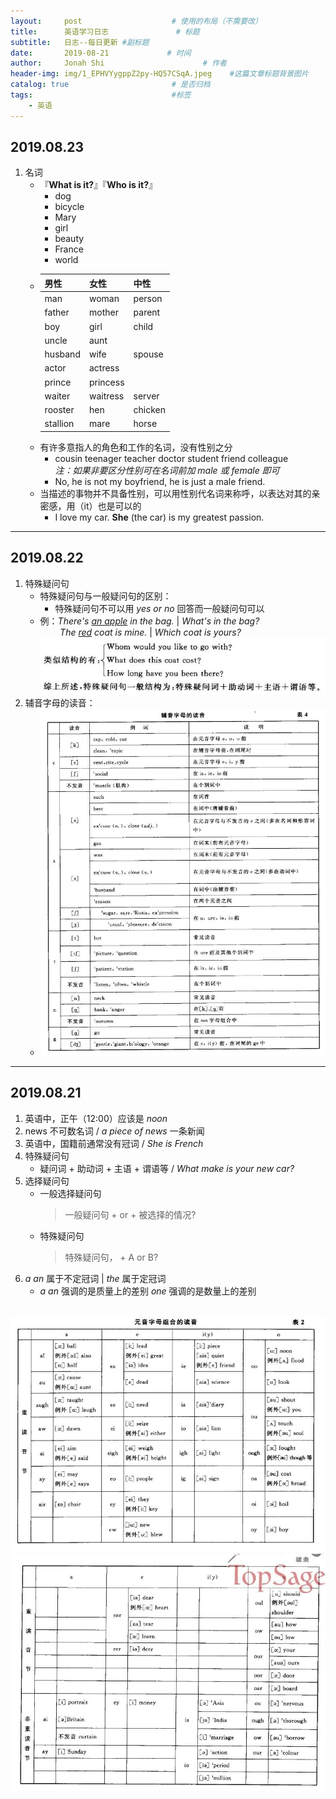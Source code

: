 ```yaml
---
layout:     post                    # 使用的布局（不需要改）
title:      英语学习日志               # 标题 
subtitle:   日志--每日更新 #副标题
date:       2019-08-21             # 时间
author:     Jonah Shi                      # 作者
header-img: img/1_EPHVYygppZ2py-HQ57CSqA.jpeg    #这篇文章标题背景图片
catalog: true                       # 是否归档
tags:                               #标签
    - 英语
---
```

## 2019.08.23
1. 名词
    * 『**What is it?**』『**Who is it?**』
        - dog
        - bicycle
        - Mary
        - girl
        - beauty
        - France
        - world
    * 男性|女性|中性  
      ----|----|----
      man|woman|person
      father|mother|parent
      boy|girl|child
      uncle|aunt|
      husband|wife|spouse
      actor|actress|
      prince|princess|
      waiter|waitress|server
      rooster|hen|chicken
      stallion|mare|horse
    * 有许多意指人的角色和工作的名词，没有性别之分
      - cousin teenager teacher doctor student friend colleague
      <br>*注：如果非要区分性别可在名词前加 male 或 female 即可*
      - No, he is not my boyfriend, he is just a male friend.
    * 当描述的事物并不具备性别，可以用性别代名词来称呼，以表达对其的亲密感，用（it）也是可以的
      - I love my car. **She** (the car) is my greatest passion.  
---
## 2019.08.22
1. 特殊疑问句
    * 特殊疑问句与一般疑问句的区别：
      - 特殊疑问句不可以用 *yes or no* 回答而一般疑问句可以
    * 例：*There's <u>an apple</u> in the bag.* | *What's in the bag?*<br>
    &nbsp;&nbsp;&nbsp;&nbsp;&nbsp;&nbsp;&nbsp;&nbsp;*The <u>red</u> coat is mine.* | *Which coat is yours?*
    ![特殊疑问句](/img/Screenshot&#32;from&#32;2019-08-22&#32;19-10-41.png)
2. 辅音字母的读音：
    * ![辅音读音](/img/Screenshot&#32;from&#32;2019-08-22&#32;19-18-18.png)

---
## 2019.08.21
1. 英语中，正午（12:00）应该是 *noon*
2. news 不可数名词 / *a piece of news* 一条新闻
3. 英语中，国籍前通常没有冠词 / *She is French*
4. 特殊疑问句
    * 疑问词 + 助动词 + 主语 + 谓语等 / *What make is your new car?*
5. 选择疑问句
    * 一般选择疑问句
        > 一般疑问句 + or + 被选择的情况?
    * 特殊疑问句
        > 特殊疑问句， + A or B?
6. *a an* 属于不定冠词 | *the* 属于定冠词
    * *a an* 强调的是质量上的差别 *one* 强调的是数量上的差别
    <br/>
![aoran](/img/Screenshot&#32;from&#32;2019-08-21&#32;20-09-15.png)
![aoran2](/img/Screenshot&#32;from&#32;2019-08-21&#32;20-10-50.png)

